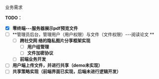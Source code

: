 业务需求

**TODO：**

* [X] **零终端---服务器展示pdf预览文件**
* [ ] **管理员后台，管理用户（用户权限）与文件（文件权限）---阅读论文 **
  * [ ] **跨社交网 络的隐私图片分享框架实现**
    * [ ] **用户组管理**
    * [ ] **文件加密协议**
  * [ ] **前端业务开发**
* [ ] **用户端上传文件，并进行共享（demo未实现）**
* [ ] **共享策略实现（前端界面已实现，后端未进行逻辑开发）**
